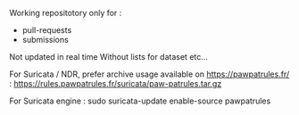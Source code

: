 Working repositotory only for :
- pull-requests
- submissions 

Not updated in real time
Without lists for dataset
etc...

For Suricata / NDR, prefer archive usage available on https://pawpatrules.fr/ : https://rules.pawpatrules.fr/suricata/paw-patrules.tar.gz


For Suricata engine : sudo suricata-update enable-source pawpatrules
